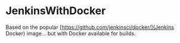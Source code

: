 # JenkinsWithDocker

Based on the popular [https://github.com/jenkinsci/docker/](Jenkins Docker) image... but with Docker available for builds.
